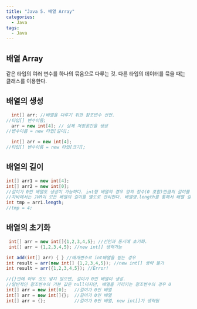 ```yaml
---
title: "Java 5. 배열 Array"
categories:
  - Java
tags:
  - Java
---
```


## 배열 Array
같은 타입의 여러 변수를 하나의 묶음으로 다루는 것. 다른 타입의 데이터를 묶을 때는 클래스를 이용한다.

## 배열의 생성

```java
  int[] arr; //배열을 다루기 위한 참조변수 선언.
//타입[] 변수이름;
  arr = new int[4]; // 실제 저장공간을 생성
//변수이름 = new 타입[길이];

  int[] arr = new int[4];
//타입[] 변수이름 = new 타입[크기];
```

## 배열의 길이

```java
int[] arr1 = new int[4];
int[] arr2 = new int[0];
//길이가 0인 배열도 생성이 가능하다. int형 배열의 경우 양의 정수(0 포함)만큼의 길이를 가질 수 있다.
//자바에서는 JVM이 모든 배열의 길이를 별도로 관리한다. 배열명.length를 통해서 배열 길이의 정보를 얻을 수 있다.
int tmp = arr1.length; 
//tmp = 4;

```

## 배열의 초기화

```java
 int[] arr = new int[]{1,2,3,4,5}; //선언과 동시에 초기화. 
 int[] arr = {1,2,3,4,5}; //new int[] 생략가능
```

```java 
int add(int[] arr) { } //매개변수로 int배열을 받는 경우
int result = arr(new int[] {1,2,3,4,5}); //new int[] 생략 불가
int result = arr({1,2,3,4,5}); //Error! 
```

```java 
//{}안에 아무 것도 넣지 않으면, 길이가 0인 배열이 생성.
//일반적인 참조변수의 기본 값은 null이지만, 배열을 가리키는 참조변수의 경우 0
int[] arr = new int[0];   //길이가 0인 배열
int[] arr = new int[]{};  //길이가 0인 배열
int[] arr = {};           //길이가 0인 배열, new int[]가 생략됨
```

